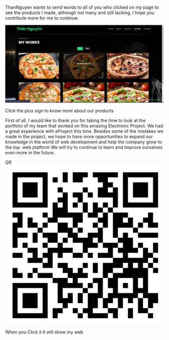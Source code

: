 ThanNguyen wants to send words to all of you who clicked on my page to see the products I made,
 although not many and still lacking, I hope you contribute more for me to continue.
 

   <img src="./assets/img/red/readme1.jpg" with="150px">

Click the plus sign to know more about our products

First of all, I would like to thank you for taking the time to look at the portfolio of my team that worked on this amazing Electronic Project. We had a great experience with eProject this time. Besides some of the mistakes we made in the project, we hope to have more opportunities to expand our knowledge in the world of web development and help the company grow to the top.
 web platform We will try to continue to learn and improve ourselves even more in the future.

QR
   <img src="./assets/img/red/qr23.png" with="150px">
   
   When you Click it it will show my web